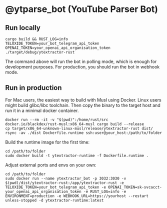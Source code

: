 # @ytparse_bot (YouTube Parser Bot)

## Run locally
```
cargo build && RUST_LOG=info TELOXIDE_TOKEN=your_bot_telegram_api_token OPENAI_TOKEN=your_openai_api_organisation_token ./target/debug/ytextractor-rust
```
The command above will run the bot in polling mode, which is enough for development purposes. For production, you should run the bot in webhook mode.

## Run in production
For Mac users, the easiest way to build with Musl using Docker. Linux users might build glibc/libc toolchain.   Then copy the binary to the target host and run it in a minimal docker container.

```
docker run --rm -it -v "$(pwd)":/home/rust/src docker.io/blackdex/rust-musl:x86_64-musl cargo build --release   
cp target/x86_64-unknown-linux-musl/release/ytextractor-rust dist/   
rsync -av ./dist Dockerfile.runtime ssh:user@your_host:/path/to/folder   
```   
   
Build the runtime image for the first time:   
```
cd /path/to/folder
sudo docker build -t ytextractor-runtime -f Dockerfile.runtime .
```   
   
Adjust external ports and envs on your own:       
```
cd /path/to/folder   
sudo docker run --name ytextractor_bot -p 3032:3030 -v $(pwd)/dist/ytextractor-rust:/app/ytextractor-rust -e TELOXIDE_TOKEN=your_bot_telegram_api_token -e OPENAI_TOKEN=sk-svcacct-your_openai_api_organisation_token -e RUST_LOG=info -e ENVIRONMENT=production -e WEBHOOK_URL=https://yourhost --restart unless-stopped -d ytextractor-runtime:latest
```
